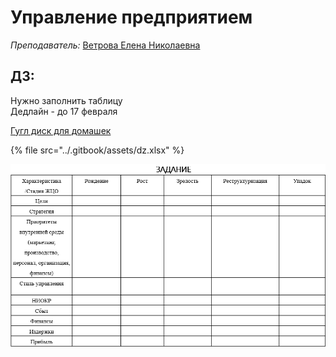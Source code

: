 # Управление предприятием

_Преподаватель:_  [Ветрова Елена Николаевна](https://isu.ifmo.ru/pls/apex/f?p=2143:PERSON:102454411610298::NO:RP:PID:165667)



## ДЗ:

Нужно заполнить таблицу  
Дедлайн - до 17 февраля  
  
[Гугл диск для домашек ](https://drive.google.com/drive/folders/1-s3Q8aIGt6Lrvd_sbU49KN4i7CmRi-HD?usp=sharing)

{% file src="../.gitbook/assets/dz.xlsx" %}

![](../.gitbook/assets/image.png)



